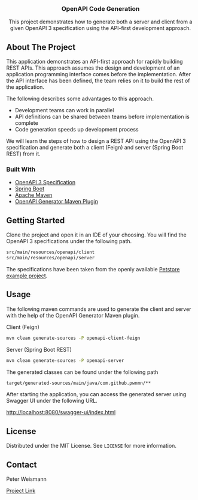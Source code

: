 <!-- PROJECT LOGO -->
<br />
<p align="center">
  <h3 align="center">OpenAPI Code Generation</h3>

  <p align="center">
    This project demonstrates how to generate both a server and client from a given
    OpenAPI 3 specification using the API-first development approach.
    <br />
  </p>
</p>

<!-- ABOUT THE PROJECT -->
## About The Project

This application demonstrates an API-first approach for rapidly building REST APIs. This approach assumes
the design and development of an application programming interface comes before the implementation. After the API interface
has been defined, the team relies on it to build the rest of the application.

The following describes some advantages to this approach.

* Development teams can work in parallel
* API definitions can be shared between teams before implementation is complete
* Code generation speeds up development process

We will learn the steps of how to design a REST API using the OpenAPI 3 specification and generate both a client (Feign)
and server (Spring Boot REST) from it.

### Built With


* [OpenAPI 3 Specification](https://swagger.io/specification/)
* [Spring Boot](https://spring.io/)
* [Apache Maven](https://spring.io/)
* [OpenAPI Generator Maven Plugin](https://github.com/OpenAPITools/openapi-generator/tree/master/modules/openapi-generator-maven-plugin)


<!-- GETTING STARTED -->
## Getting Started

Clone the project and open it in an IDE of your choosing. You will find the OpenAPI 3 specifications under the
following path.

  ```sh
  src/main/resources/openapi/client
  src/main/resources/openapi/server
  ```

The specifications have been taken from the openly available [Petstore example project](https://petstore3.swagger.io/).


<!-- USAGE EXAMPLES -->
## Usage

The following maven commands are used to generate the client and server with the help of the OpenAPI Generator Maven plugin.

Client (Feign)
  ```sh
  mvn clean generate-sources -P openapi-client-feign
  ```

Server (Spring Boot REST)
  ```sh
  mvn clean generate-sources -P openapi-server
  ```

The generated classes can be found under the following path

  ```sh
  target/generated-sources/main/java/com.github.pwnmn/**
  ```

After starting the application, you can access the generated server using Swagger UI
under the following URL.

  [http://localhost:8080/swagger-ui/index.html](http://localhost:8080/swagger-ui/index.html)

<!-- LICENSE -->
## License

Distributed under the MIT License. See `LICENSE` for more information.



<!-- CONTACT -->
## Contact

Peter Weismann

[Project Link](https://github.com/pwnmn/spring-boot-openapi-codegen)